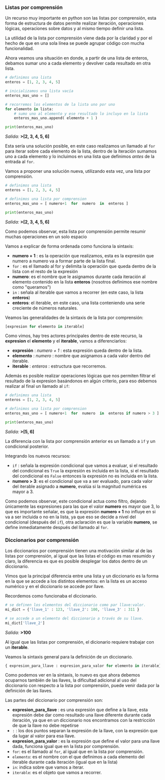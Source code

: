 ### Listas por comprensión

Un recurso muy importante en python son las listas por comprensión, esta forma de estructura de datos permite realizar iteración, operaciones lógicas, operaciones sobre datos y al mismo tiempo definir una lista.

La utilidad de la lista por comprensión viene dada por la claridad y por el hecho de que en una sola línea se puede agrupar código con mucha funcionalidad.

Ahora veamos una situación en donde, a partir de una lista de enteros, debamos sumar uno a cada elemento y devolver cada resultado en otra lista.

``` python
# definimos una lista
enteros = [1, 2, 3, 4, 5]

# inicializamos una lista vacía
enteros_mas_uno = []

# recorremos los elementos de la lista uno por uno
for elemento in lista:
    # sumo uno al elemento y ese resultado lo incluyo en la lista
    enteros_mas_uno.append( elemento + 1 )

print(enteros_mas_uno)
```
 _Salida:_
**>[2, 3, 4, 5, 6]**


Esta sería una solución posible, en este caso realizamos un llamado al `for` para iterar sobre cada elemento de la lista, dentro de la iteración sumamos uno a cada elemento y lo incluimos en una lista que definimos *antes* de la entrada al `for`.

Vamos a proponer una solución nueva, utilizando esta vez, una lista por comprensión.

``` python
# definimos una lista
enteros = [1, 2, 3, 4, 5]

# definimos una lista por comprension
enteros_mas_uno = [ numero+1  for  numero  in  enteros ]

print(enteros_mas_uno)
```
 _Salida:_
**>[2, 3, 4, 5, 6]**

Como podemos observar, esta lista por comprensión permite resumir muchas operaciones en un solo espacio

Vamos a explicar de forma ordenada como funciona la sintaxis:

  * **numero + 1** : es la operación que realizamos, esta es la expresión que numero a numero va a formar parte de la lista final.
  * `for` : es el llamado al for y delimita la operación que queda dentro de la lista con el resto de la expresión
  * **numero**: es el nombre que le asignamos durante cada iteración al elemento contenido en la lista **enteros** (nosotros definimos ese nombre como "queramos") 
  * `in` : señala al iterable que vamos a recorrer (en este caso, la lista **enteros**)
  * **enteros**: el iterable, en este caso, una lista conteniendo una serie creciente de números naturales.

Veamos las generalidades de la sintaxis de la lista por comprensión:

``` python
[expresion for elemento in iterable]
```

Como vimos, hay tres actores principales dentro de este recurso, la **expresion** el **elemento** y el **iterable**, vamos a diferenciarlos:

   *  **expresión** : *numero + 1* : esta expresión queda dentro de la lista.
   *  **elemento**  : *numero*     : nombre que asignamos a cada valor dentro del iterable.
   *  **iterable**  : *enteros*    : estructura que recorremos.

Además es posible realizar operaciones lógicas que nos permiten filtrar el resultado de la expresion basándonos en algún criterio, para eso debemos realizar al final un llamado al `if`:

``` python
# definimos una lista
enteros = [1, 2, 3, 4, 5]

# definimos una lista por comprension
enteros_mas_uno = [ numero+1  for  numero  in  enteros if numero > 3 ]

print(enteros_mas_uno)
```
 _Salida:_
**>[5, 6]**

La diferencia con la lista por comprensión anterior es un llamado a `ìf` y un condicional posterior.

Integrando los nuevos recursos:
  
  * `if` : señala la expresión condicional que vamos a evaluar, si el resultado del condicional es `True` la expresión
  es incluida en la lista, si el resultado del condicional es `False` entonces la expresión no es incluida en la lista.
  *  **numero > 3**: es el condicional que va a ser evaluado, para cada valor del iterable asignado a **numero**, evalúa si la magnitud numérica es mayor a 3.

Como podemos observar, este condicional actua como filtro, dejando únicamente las expresiones para las que el valor **numero** es mayor que 3, lo que es importante señalar, es que la expresión **numero + 1** no influye en si va a ser incluida o no en la lista, ya que eso se decide a nivel del condicional (después del `if`), otra aclaración es que la variable **numero**, se define inmediatamente después del llamado al `for`.


### Diccionarios por comprensión

Los diccionarios por comprensión tienen una motivación similar al de las listas por comprensión, al igual que las listas el código es mas resumido y claro, la diferencia es que es posible desplegar los datos dentro de un diccionario.

Vimos que la principal diferencia entre una lista y un diccionario es la forma en la que se accede a los distintos elementos: en la lista es un acceso numérico y en el diccionario se accede por llave.

Recordemos como funcionaba el diccionario.

``` python
# se definen los elementos del diccionario como par llave:valor.
mi_dict = {'llave_1' : 123, 'llave_2': 100, 'llave_3' : 311 }

# se accede a un elemento del diccionario a través de su llave.
mi_dict['llave_2']
```
 _Salida:_
**>100**


Al igual que las listas por comprensión, el dicionario requiere trabajar con un **iterable**.

Veamos la sintaxis general para la definición de un diccionario.

``` python
{ expresion_para_llave : expresion_para_valor for elemento in iterable}
```
Como podemos ver en la sintaxis, lo nuevo es que ahora debemos ocuparnos también de las llaves, la dificultad adicional al uso del diccionario con respecto a la lista por comprensión, puede venir dada por la definición de las llaves.

Las partes del diccionario por comprensión son:

  * **expresion_para_llave** : es una expresión que define a la llave, esta expresión debe dar como resultado una llave diferente durante cada iteración, ya que en un diccionario nos encontramos con la restricción de que la llave no debe repetirse
  * `:` : los dos puntos separan la expresión de la llave, con la expresión que da lugar al valor para esa llave.
  * **expresion_para_valor** : es la expresión que define el valor para una llave dada, funciona igual que en la lista por comprensión.
  * `for`: es el llamado al `for`, al igual que en la lista por comprensión.
  * `elemento`: es el nombre con el que definimos a cada elemento del iterable durante cada iteración (igual que en la lista)
  * `in`: indica sobre que vamos a iterar.
  * `iterable`: es el objeto que vamos a recorrer.



